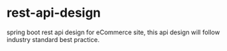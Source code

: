 # rest-api-design
spring boot rest api design for eCommerce site, this api design will follow industry standard best practice.
